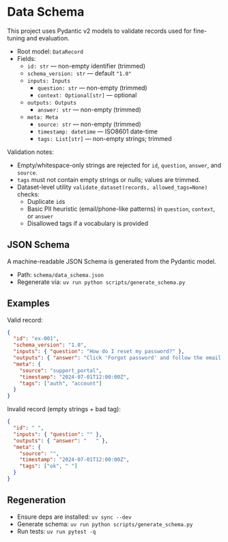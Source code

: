 # Data Schema

This project uses Pydantic v2 models to validate records used for fine-tuning and evaluation.

- Root model: `DataRecord`
- Fields:
  - `id: str` — non-empty identifier (trimmed)
  - `schema_version: str` — default `"1.0"`
  - `inputs: Inputs`
    - `question: str` — non-empty (trimmed)
    - `context: Optional[str]` — optional
  - `outputs: Outputs`
    - `answer: str` — non-empty (trimmed)
  - `meta: Meta`
    - `source: str` — non-empty (trimmed)
    - `timestamp: datetime` — ISO8601 date-time
    - `tags: List[str]` — non-empty strings; trimmed

Validation notes:
- Empty/whitespace-only strings are rejected for `id`, `question`, `answer`, and `source`.
- `tags` must not contain empty strings or nulls; values are trimmed.
- Dataset-level utility `validate_dataset(records, allowed_tags=None)` checks:
  - Duplicate `id`s
  - Basic PII heuristic (email/phone-like patterns) in `question`, `context`, or `answer`
  - Disallowed tags if a vocabulary is provided

## JSON Schema

A machine-readable JSON Schema is generated from the Pydantic model.

- Path: `schema/data_schema.json`
- Regenerate via: `uv run python scripts/generate_schema.py`

## Examples

Valid record:

```json
{
  "id": "ex-001",
  "schema_version": "1.0",
  "inputs": { "question": "How do I reset my password?" },
  "outputs": { "answer": "Click 'Forgot password' and follow the email link." },
  "meta": {
    "source": "support_portal",
    "timestamp": "2024-07-01T12:00:00Z",
    "tags": ["auth", "account"]
  }
}
```

Invalid record (empty strings + bad tag):

```json
{
  "id": " ",
  "inputs": { "question": "" },
  "outputs": { "answer": "   " },
  "meta": {
    "source": "",
    "timestamp": "2024-07-01T12:00:00Z",
    "tags": ["ok", " "]
  }
}
```

## Regeneration

- Ensure deps are installed: `uv sync --dev`
- Generate schema: `uv run python scripts/generate_schema.py`
- Run tests: `uv run pytest -q`

